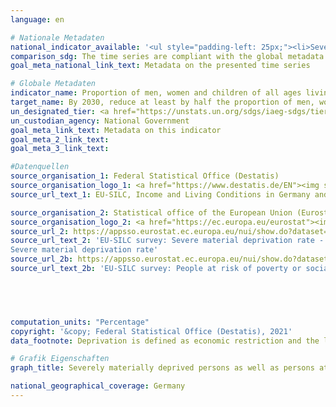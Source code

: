 ```yaml
---
language: en    

# Nationale Metadaten    
national_indicator_available: '<ul style="padding-left: 25px;"><li>Severely materially deprived persons</li> <li> Persons at risk of poverty or social exclusion</li></ul>'    
comparison_sdg: The time series are compliant with the global metadata.    
goal_meta_national_link_text: Metadata on the presented time series    

# Globale Metadaten    
indicator_name: Proportion of men, women and children of all ages living in poverty in all its dimensions according to national definitions    
target_name: By 2030, reduce at least by half the proportion of men, women and children of all ages living in poverty in all its dimensions according to national definitions    
un_designated_tier: <a href="https://unstats.un.org/sdgs/iaeg-sdgs/tier-classification/" title="Click here for more information on the UN tier classification."  target="_blank">Tier II</a>    
un_custodian_agency: National Government    
goal_meta_link_text: Metadata on this indicator    
goal_meta_2_link_text:     
goal_meta_3_link_text:     

#Datenquellen
source_organisation_1: Federal Statistical Office (Destatis)
source_organisation_logo_1: <a href="https://www.destatis.de/EN"><img src="https://g205sdgs.github.io/sdg-indicators/public/OrgImgEn/destatis.png" alt="Logo destatis" style="height:60px; width:148px" /></a>
source_url_text_1: EU-SILC, Income and Living Conditions in Germany and the European Union (only available in German) - Fachserie 15, Reihe 3

source_organisation_2: Statistical office of the European Union (Eurostat)
source_organisation_logo_2: <a href="https://ec.europa.eu/eurostat"><img src="https://g205sdgs.github.io/sdg-indicators/public/OrgImgEn/eurostat.png" alt="Logo eurostat" style="height:60px; width:148px" /></a>
source_url_2: https://appsso.eurostat.ec.europa.eu/nui/show.do?dataset=ilc_mddd11&lang=en
source_url_text_2: 'EU-SILC survey: Severe material deprivation rate - Eurostat table [ilc_mddd11]
Severe material deprivation rate'
source_url_2b: https://appsso.eurostat.ec.europa.eu/nui/show.do?dataset=ilc_peps01&lang=en
source_url_text_2b: 'EU-SILC survey: People at risk of poverty or social exclusion - Eurostat table [ilc_peps01]'




    
computation_units: "Percentage"    
copyright: '&copy; Federal Statistical Office (Destatis), 2021'    
data_footnote: Deprivation is defined as economic restriction and the lack of durable consumer goods for financial reasons.    

# Grafik Eigenschaften    
graph_title: Severely materially deprived persons as well as persons at risk of poverty or social exclusion    

national_geographical_coverage: Germany    
---
```


<span></span>